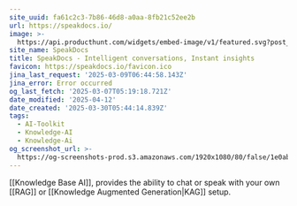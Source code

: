 ```yaml
---
site_uuid: fa61c2c3-7b86-46d8-a0aa-8fb21c52ee2b
url: https://speakdocs.io/
image: >-
  https://api.producthunt.com/widgets/embed-image/v1/featured.svg?post_id=671906&theme=light
site_name: SpeakDocs
title: SpeakDocs - Intelligent conversations, Instant insights
favicon: https://speakdocs.io/favicon.ico
jina_last_request: '2025-03-09T06:44:58.143Z'
jina_error: Error occurred
og_last_fetch: '2025-03-07T05:19:18.721Z'
date_modified: '2025-04-12'
date_created: '2025-03-30T05:44:14.839Z'
tags:
  - AI-Toolkit
  - Knowledge-AI
  - Knowledge-Ai
og_screenshot_url: >-
  https://og-screenshots-prod.s3.amazonaws.com/1920x1080/80/false/1e0ab6b9e01ab41c40e3b354a5c2c144e0da08d9569b6a3e304a27d786fd6d3c.jpeg
---
```





























[[Knowledge Base AI]], provides the ability to chat or speak with your own [[RAG]] or [[Knowledge Augmented Generation|KAG]] setup.
